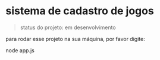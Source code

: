 <h1>sistema de cadastro de jogos</h1>

> status do projeto: em desenvolvimento 

para rodar esse projeto na sua máquina, por favor digite: 


 node app.js   
